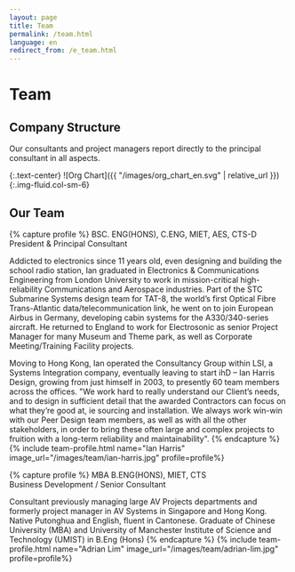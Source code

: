 ```yaml
---
layout: page
title: Team
permalink: /team.html
language: en
redirect_from: /e_team.html
---
```


# Team

## Company Structure

Our consultants and project managers report directly to the principal consultant in all aspects.

{:.text-center}
![Org Chart]({{ "/images/org_chart_en.svg" | relative_url }}){:.img-fluid.col-sm-6}

## Our Team

{% capture profile %}
BSC. ENG(HONS), C.ENG, MIET, AES, CTS-D<br />
President & Principal Consultant

Addicted to electronics since 11 years old, even designing and building the school radio station, Ian graduated in Electronics & Communications Engineering from London University to work in mission-critical high-reliability Communications and Aerospace industries. Part of the STC Submarine Systems design team for TAT-8, the world’s first Optical Fibre Trans-Atlantic data/telecommunication link, he went on to join European Airbus in Germany, developing cabin systems for the A330/340-series aircraft. He returned to England to work for Electrosonic as senior Project Manager for many Museum and Theme park, as well as Corporate Meeting/Training Facility projects.

Moving to Hong Kong, Ian operated the Consultancy Group within LSI, a Systems Integration company, eventually leaving to start ihD – Ian Harris Design, growing from just himself in 2003, to presently 60 team members across the offices. "We work hard to really understand our Client’s needs, and to design in sufficient detail that the awarded Contractors can focus on what they’re good at, ie sourcing and installation. We always work win-win with our Peer Design team members, as well as with all the other stakeholders, in order to bring these often large and complex projects to fruition with a long-term reliability and maintainability".
{% endcapture %}
{% include team-profile.html name="Ian Harris" image_url="/images/team/ian-harris.jpg" profile=profile%}


{% capture profile %}
MBA B.ENG(HONS), MIET, CTS<br/>
Business Development / Senior Consultant

Consultant previously managing large AV Projects departments and formerly project manager in AV Systems in Singapore and Hong Kong. Native Putonghua and English, fluent in Cantonese. Graduate of Chinese University (MBA) and University of Manchester Institute of Science and Technology (UMIST) in B.Eng (Hons)
{% endcapture %}
{% include team-profile.html name="Adrian Lim" image_url="/images/team/adrian-lim.jpg" profile=profile%}



